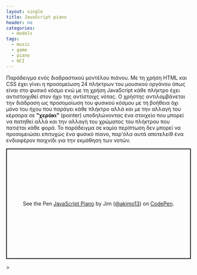 ```yaml
---
layout: single
title: JavaScript piano
header: no
categories:
  - models
tags:
  - music
  - game
  - piano
  - HCI
---
```


Παράδειγμα ενός διαδραστικού μοντέλου πιάνου. Με τη χρήση HTML και CSS έχει γίνει η προσομείωση 24 πλήκτρων του μουσικού οργάνου όπως είναι στο φυσικό κόσμο ενώ με τη χρήση JavaScript
κάθε πλήκτρο έχει αντιστοιχιθεί στον ήχο της αντίστοιχς νότας. Ο χρήστης αντιλαμβάνεται την διάδραση ως προσομοίωση του φυσικού κόσμου με τη βοήθεια όχι μόνο του ήχου που παράγει
κάθε πλήκτρο αλλά και με την αλλαγή του κέρσορα σε **"χεράκι"** (pointer) υποδηλώνοντας ένα στοιχείο που μπορεί να πατηθεί αλλά και την αλλαγή του χρώματος του πλήκτρου που πατιέται κάθε φορά.
Το παράδειγμα σε καμία περίπτωση δεν μπορεί να προσομειώσει επιτυχώς ένα φυσικό πίανο, παρ'όλα αυτά αποτελείθ ένα ενδιαφέρον παιχνίδι για την εκμάθηση των νοτών. 

<p class="codepen" data-height="300" data-default-tab="result" data-slug-hash="KKBwYxJ" data-user="akimo13" style="height: 300px; box-sizing: border-box; display: flex; align-items: center; justify-content: center; border: 2px solid; margin: 1em 0; padding: 1em;">
  <span>See the Pen <a href="https://codepen.io/akimo13/pen/KKBwYxJ">
  JavaScript Piano</a> by Jim (<a href="https://codepen.io/akimo13">@akimo13</a>)
  on <a href="https://codepen.io">CodePen</a>.</span>
</p>
<script async src="https://cpwebassets.codepen.io/assets/embed/ei.js"></script>>

